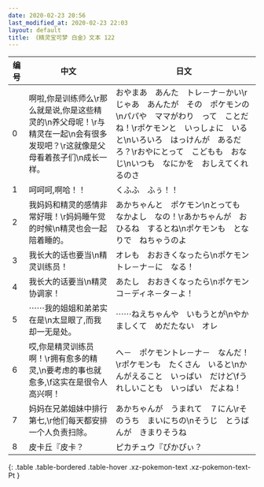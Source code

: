 ```yaml
---
date: 2020-02-23 20:56
last_modified_at: 2020-02-23 22:03
layout: default
title: 《精灵宝可梦 白金》文本 122
---
```

| 编号 | 中文 | 日文 |
| ---- | ---- | ---- |
| 0 | 啊啦,你是训练师么\r那么就是说,你是这些精灵的\n养父母呢！\r与精灵在一起\n会有很多发现吧？\r这就像是父母看着孩子们\n成长一样。 | おやまあ　あんた　トレ－ナ－かい\rじゃあ　あんたが　その　ポケモンの\nパパや　ママがわり　って　ことだね！\rポケモンと　いっしょに　いると\nいろいろ　はっけんが　あるだろ？\rおやにとって　こどもも　おなじ\nいつも　なにかを　おしえてくれるのさ |
| 1 | 呵呵呵,啊哈！！ | くふふ　ふぅ！！ |
| 2 | 我妈妈和精灵的感情非常好哦！\r妈妈睡午觉的时候\n精灵也会一起陪着睡的。 | あかちゃんと　ポケモン\nとっても　なかよし　なの！\rあかちゃんが　おひるね　するとね\nポケモンも　となりで　ねちゃうのよ |
| 3 | 我长大的话也要当\n精灵训练员！ | オレも　おおきくなったら\nポケモントレ－ナ－に　なる！ |
| 4 | 我长大的话要当\n精灵协调家！ | あたし　おおきくなったら\nポケモン　コ－ディネ－タ－よ！ |
| 5 | ⋯⋯我的姐姐和弟弟实在是\n太显眼了,而我却一无是处。 | ⋯⋯ねえちゃんや　いもうとが\nやかましくて　めだたない　オレ |
| 6 | 哎,你是精灵训练员啊！\r拥有愈多的精灵,\n要考虑的事也就愈多,\f这实在是很令人高兴啊！ | へ－　ポケモントレ－ナ－　なんだ！\rポケモンも　たくさん　いると\nかんがえること　いっぱい　だけど\fうれしいことも　いっぱい　だよね！ |
| 7 | 妈妈在兄弟姐妹中排行第七,\r他们每天都安排一个人负责扫除。 | あかちゃんが　うまれて　７にん\rそのうち　まいにちの\nそうじ　とうばんが　きまりそうね |
| 8 | 皮卡丘『皮卡？ | ピカチュウ『ぴかぴぃ？ |
{: .table .table-bordered .table-hover .xz-pokemon-text .xz-pokemon-text-Pt }